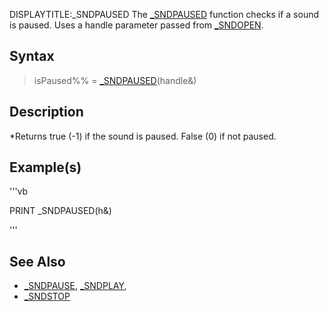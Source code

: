DISPLAYTITLE:_SNDPAUSED
The [_SNDPAUSED](_SNDPAUSED) function checks if a sound is paused. Uses a handle parameter passed from [_SNDOPEN](_SNDOPEN).


## Syntax

>  isPaused%% = [_SNDPAUSED](_SNDPAUSED)(handle&)


## Description

*Returns true (-1) if the sound is paused. False (0) if not paused.


## Example(s)


'''vb

PRINT _SNDPAUSED(h&) 

'''


## See Also

* [_SNDPAUSE](_SNDPAUSE), [_SNDPLAY](_SNDPLAY), 
* [_SNDSTOP](_SNDSTOP)





